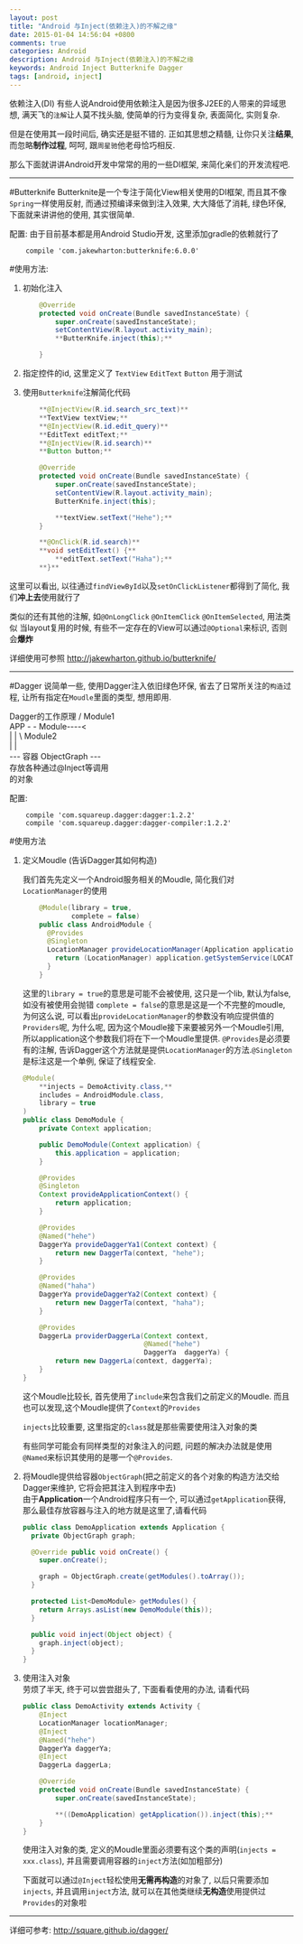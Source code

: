 ```yaml
---
layout: post
title: "Android 与Inject(依赖注入)的不解之缘"
date: 2015-01-04 14:56:04 +0800
comments: true
categories: Android
description: Android 与Inject(依赖注入)的不解之缘
keywords: Android Inject Butterknife Dagger
tags: [android, inject]
---
```

 依赖注入(DI)
 有些人说Android使用依赖注入是因为很多J2EE的人带来的异域思想, 满天飞的`注解`让人莫不找头脑, 使简单的行为变得复杂, 表面简化, 实则复杂.

 但是在使用其一段时间后, 确实还是挺不错的. 正如其思想之精髓, 让你只关注**结果**,而忽略**制作过程**, 呵呵, 跟`周星驰`他老母恰巧相反.

 那么下面就讲讲Android开发中常常的用的一些DI框架, 来简化亲们的开发流程吧.

 <!--more-->

----------------

#Butterknife
Butterknite是一个专注于简化View相关使用的DI框架, 而且其不像`Spring`一样使用反射, 而通过预编译来做到注入效果, 大大降低了消耗, 绿色环保, 下面就来讲讲他的使用, 其实很简单.

配置:
由于目前基本都是用Android Studio开发, 这里添加gradle的依赖就行了
```
    compile 'com.jakewharton:butterknife:6.0.0'
```

#使用方法:
1. 初始化注入
    ```Java
        @Override
        protected void onCreate(Bundle savedInstanceState) {
            super.onCreate(savedInstanceState);
            setContentView(R.layout.activity_main);
            **ButterKnife.inject(this);**

        }
    ```

2. 指定控件的id, 这里定义了 `TextView` `EditText` `Button` 用于测试

3. 使用`Butterknife`注解简化代码
    ```Java
        **@InjectView(R.id.search_src_text)**
        **TextView textView;**
        **@InjectView(R.id.edit_query)**
        **EditText editText;**
        **@InjectView(R.id.search)**
        **Button button;**

        @Override
        protected void onCreate(Bundle savedInstanceState) {
            super.onCreate(savedInstanceState);
            setContentView(R.layout.activity_main);
            ButterKnife.inject(this);

            **textView.setText("Hehe");**
        }

        **@OnClick(R.id.search)**
        **void setEditText() {**
            **editText.setText("Haha");**
        **}**
    ``` 

这里可以看出, 以往通过`findViewById`以及`setOnClickListener`都得到了简化, 我们**冲上去**使用就行了

类似的还有其他的注解, 如`@OnLongClick` `@OnItemClick` `@OnItemSelected`, 用法类似
当layout复用的时候, 有些不一定存在的View可以通过`@Optional`来标识, 否则会**爆炸**

详细使用可参照 http://jakewharton.github.io/butterknife/

----------

#Dagger
说简单一些, 使用Dagger注入依旧绿色环保, 省去了日常所关注的`构造`过程, 让所有指定在`Moudle`里面的类型, 想用即用.

Dagger的工作原理
                                             / Module1    
APP -                         - Module----<    
     |                       |               \ Module2    
     |                       |   
      --- 容器 ObjectGraph ---   
        存放各种通过@Inject等调用   
                的对象    

配置:
```
    compile 'com.squareup.dagger:dagger:1.2.2'
    compile 'com.squareup.dagger:dagger-compiler:1.2.2'
```

#使用方法

1. 定义Moudle (告诉Dagger其如何构造)    
  
    我们首先先定义一个Android服务相关的Moudle, 简化我们对`LocationManager`的使用
    ```Java AndroidModule
        @Module(library = true,
                complete = false)
        public class AndroidModule {
          @Provides 
          @Singleton 
          LocationManager provideLocationManager(Application application) {
            return (LocationManager) application.getSystemService(LOCATION_SERVICE);
          }
        }
    ```
    这里的`library = true`的意思是可能不会被使用, 这只是一个lib, 默认为false, 如没有被使用会抛错
    `complete = false`的意思是这是一个不完整的moudle, 为何这么说, 可以看出`provideLocationManager`的参数没有响应提供值的`Providers`呢, 为什么呢, 因为这个Moudle接下来要被另外一个Moudle引用, 所以application这个参数我们将在下一个Moudle里提供.
    `@Provides`是必须要有的注解, 告诉Dagger这个方法就是提供`LocationManager`的方法.`@Singleton`是标注这是一个单例, 保证了线程安全.
      
    ```Java DemoMoudle
    @Module(
        **injects = DemoActivity.class,**
        includes = AndroidModule.class,
        library = true
    )
    public class DemoModule {
        private Context application;

        public DemoModule(Context application) {
            this.application = application;
        }

        @Provides
        @Singleton
        Context provideApplicationContext() {
            return application;
        }

        @Provides
        @Named("hehe")
        DaggerYa provideDaggerYa1(Context context) {
            return new DaggerTa(context, "hehe");
        }

        @Provides
        @Named("haha")
        DaggerYa provideDaggerYa2(Context context) {
            return new DaggerTa(context, "haha");
        }

        @Provides
        DaggerLa providerDaggerLa(Context context,
                                  @Named("hehe")
                                  DaggerYa  daggerYa) {
            return new DaggerLa(context, daggerYa);
        }
    }
    ```
      
    这个Moudle比较长, 首先使用了`include`来包含我们之前定义的Moudle.
    而且也可以发现,这个Moudle提供了`Context`的`Provides`
      
    `injects`比较重要, 这里指定的`class`就是那些需要使用注入对象的类
      
    有些同学可能会有同样类型的对象注入的问题, 问题的解决办法就是使用`@Named`来标识其使用的是哪一个`@Provides`.

2. 将Moudle提供给容器`ObjectGraph`(把之前定义的各个对象的构造方法交给Dagger来维护, 它将会把其注入到程序中去)    
    由于**Application**一个Android程序只有一个, 可以通过`getApplication`获得,那么最佳存放容器与注入的地方就是这里了,请看代码
    ```Java DemoApplication
    public class DemoApplication extends Application {
      private ObjectGraph graph;

      @Override public void onCreate() {
        super.onCreate();

        graph = ObjectGraph.create(getModules().toArray());
      }

      protected List<DemoModule> getModules() {
        return Arrays.asList(new DemoModule(this));
      }

      public void inject(Object object) {
        graph.inject(object);
      }
    }
    ```

3. 使用注入对象   
    劳烦了半天, 终于可以尝尝甜头了, 下面看看使用的办法, 请看代码
    ```Java DemoActivity
    public class DemoActivity extends Activity {
        @Inject
        LocationManager locationManager;
        @Inject
        @Named("hehe")
        DaggerYa daggerYa;
        @Inject
        DaggerLa daggerLa;

        @Override
        protected void onCreate(Bundle savedInstanceState) {
            super.onCreate(savedInstanceState);

            **((DemoApplication) getApplication()).inject(this);**
        }
    }
    ```
      
    使用注入对象的类, 定义的Moudle里面必须要有这个类的声明(`injects = xxx.class`), 并且需要调用容器的`inject`方法(如加粗部分)
      
    下面就可以通过`@Inject`轻松使用**无需再构造**的对象了, 以后只需要添加`injects`, 并且调用`inject`方法, 就可以在其他类继续**无构造**使用提供过`Provides`的对象啦

--------------

详细可参考: http://square.github.io/dagger/



